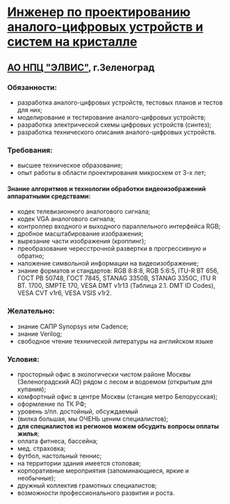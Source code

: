 # [Инженер по проектированию аналого-цифровых устройств и систем на кристалле](https://hh.ru/vacancy/23960017)

## [АО НПЦ "ЭЛВИС"](https://hh.ru/employer/206972), г.Зеленоград

### Обязанности:

* разработка аналого-цифровых устройств, тестовых планов и тестов для них;
* моделирование и тестирование аналого-цифровых устройств;
* разработка электрической схемы цифровых устройств (синтез);
* разработка технического описания аналого-цифровых устройств.

### Требования:

* высшее техническое образование;
* опыт работы в области проектирования микросхем от 3-х лет;

#### Знание алгоритмов и технологии обработки видеоизображений аппаратными средствами:

* кодек телевизионного аналогового сигнала;
* кодек VGA аналогового сигнала;
* контроллер входного и выходного параллельного интерфейса RGB;
* дробное масштабирование изображения;
* вырезание части изображения (кроппинг);
* преобразование чересстрочной развертки в прогрессивную и обратно;
* наложение символьной информации на видеоизображение;
* знание форматов и стандартов: RGB 8:8:8, RGB 5:6:5, ITU-R BT 656, ГОСТ РВ 50748, ГОСТ 7845, STANAG 3350B, STANAG 3350C, ITU R BT. 1700, SMPTE 170, VESA DMT v1r13 (Таблица 2.1. DMT ID Codes), VESA CVT v1r6, VESA VSIS v1r2.

### Желательно:

* знание САПР Synopsys или Cadence;
* знание Verilog;
* свободное чтение технической литературы на английском языке

### Условия:

* просторный офис в экологически чистом районе Москвы (Зеленоградский АО) рядом с лесом и водоемом (открытым для купания);
* комфортный офис в центре Москвы (станция метро Белорусская);
* оформление по ТК РФ;
* уровень з/пл. достойный, обсуждаемый
* (вилка большая, мы ОЧЕНЬ ценим специалистов);
* **для специалистов из регионов можем обсудить вопросы оплаты жилья**;
* оплата фитнеса, бассейна;
* мед. страховка;
* футбол, настольный теннис;
* на территории здания имеется столовая;
* корпоративные мероприятия (запоминающиеся, яркие и необычные);
* дружный коллектив грамотных специалистов;
* возможности профессионального развития и роста.
